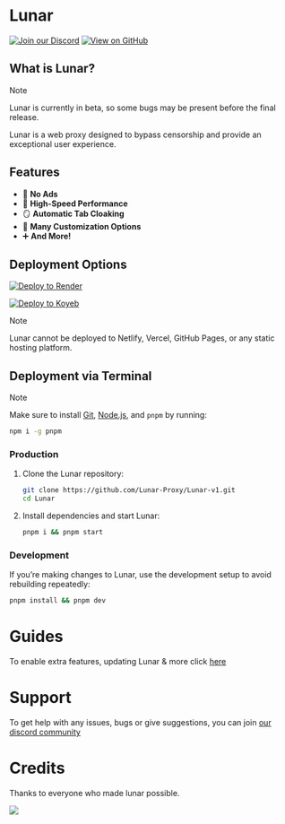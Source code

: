 # Lunar

[![Join our Discord](https://skillicons.dev/icons?i=discord)](https://discord.gg/fuPtWjYuf8) [![View on GitHub](https://skillicons.dev/icons?i=github)](https://github.com/Lunar-proxy/Lunar)

## What is Lunar?

> [!NOTE]
> Lunar is currently in beta, so some bugs may be present before the final release.

Lunar is a web proxy designed to bypass censorship and provide an exceptional user experience.

## Features

- 🚫 **No Ads**
- 🚀 **High-Speed Performance**
- 🪞 **Automatic Tab Cloaking**
- 🎨 **Many Customization Options**
- ➕ **And More!**

## Deployment Options

<a href="https://render.com/deploy?repo=https://github.com/lunar-proxy/lunar">
    <img src="https://raw.githubusercontent.com/BinBashBanana/deploy-buttons/main/buttons/remade/render.svg" alt="Deploy to Render">
</a>

[![Deploy to Koyeb](https://binbashbanana.github.io/deploy-buttons/buttons/remade/koyeb.svg)](https://app.koyeb.com/deploy?type=git&repository=github.com/lunar-proxy/lunar)

> [!NOTE]
> Lunar cannot be deployed to Netlify, Vercel, GitHub Pages, or any static hosting platform.

## Deployment via Terminal

> [!NOTE]
> Make sure to install [Git](https://git-scm.com/downloads), [Node.js](https://nodejs.org/en/download/prebuilt-installer), and `pnpm` by running:
>
> ```bash
> npm i -g pnpm
> ```

### Production

1. Clone the Lunar repository:

   ```bash
   git clone https://github.com/Lunar-Proxy/Lunar-v1.git
   cd Lunar
   ```

2. Install dependencies and start Lunar:
   ```bash
   pnpm i && pnpm start
   ```

### Development

If you’re making changes to Lunar, use the development setup to avoid rebuilding repeatedly:

```bash
pnpm install && pnpm dev
```

# Guides

To enable extra features, updating Lunar & more click [here](https://github.com/Lunar-proxy/Lunar/wiki)

# Support

To get help with any issues, bugs or give suggestions, you can join [our discord community](https://dsc.gg/golunar)

# Credits

Thanks to everyone who made lunar possible.

<a href="https://github.com/lunar-proxy/lunar/graphs/contributors">
<img src="https://contrib.rocks/image?repo=lunar-proxy/lunar"/>
</a>
